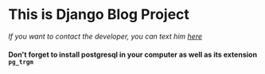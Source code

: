 <h1>This is Django Blog Project</h1>
<main>
<p>
  <i>If you want to contact the developer, you can text him <a href="https://t.me/timur_soliev">here</a></i>
</p>
<p>
<h4>Don't forget to install postgresql in your computer as well as its extension <code> pg_trgm </code></h4>
</p>
</main>

